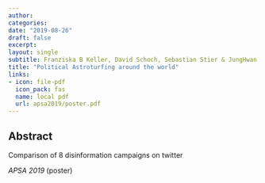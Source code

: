 ```yaml
---
author: 
categories:
date: "2019-08-26"
draft: false
excerpt: 
layout: single
subtitle: Franziska B Keller, David Schoch, Sebastian Stier & JungHwan Yang
title: "Political Astroturfing around the world"
links:
- icon: file-pdf
  icon_pack: fas
  name: local pdf
  url: apsa2019/poster.pdf
---
```


## Abstract 
Comparison of 8 disinformation campaigns on twitter

*APSA 2019* (poster)